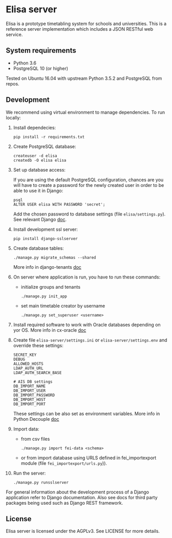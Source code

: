 # Elisa server

Elisa is a prototype timetabling system for schools and universities. This is a
reference server implementation which includes a JSON RESTful web service.

## System requirements

- Python 3.6
- PostgreSQL 10 (or higher)

Tested on Ubuntu 16.04 with upstream Python 3.5.2 and PostgreSQL from repos.

## Development

We recommend using virtual environment to manage dependencies. To run locally:

1. Install dependecies:

      ```
      pip install -r requirements.txt
      ```

2. Create PostgreSQL database:

      ```
      createuser -d elisa
      createdb -O elisa elisa
      ```

3. Set up database access:

      If you are using the default PostgreSQL configuration, chances are you will
      have to create a password for the newly created user in order to be able to
      use it in Django:
    
      ```
      psql
      ALTER USER elisa WITH PASSWORD 'secret';
      ```
      
      Add the chosen password to database settings (file `elisa/settings.py`). See
      relevant
      Django [doc](https://docs.djangoproject.com/en/2.2/ref/databases/).

4. Install development ssl server:

      ```
      pip install django-sslserver
      ```
     
5. Create database tables:

      ```
      ./manage.py migrate_schemas --shared
      ```
      
      More info in django-tenants [doc](https://django-tenants.readthedocs.io/en/latest/)

6. On server where application is run, you have to run these commands:
     - initialize groups and tenants
          ```
          ./manage.py init_app
          ```
     - set main timetable creator by username
          ```
          ./manage.py set_superuser <username>
          ```

7. Install required software to work with Oracle databases depending on yor OS. More info in cx-oracle
    [doc](https://cx-oracle.readthedocs.io/en/latest/installation.html)

8. Create file `elisa-server/settings.ini` or `elisa-server/settings.env` and override these settings:
      ```
      SECRET_KEY
      DEBUG
      ALLOWED_HOSTS
      LDAP_AUTH_URL
      LDAP_AUTH_SEARCH_BASE
        
      # AIS DB settings
      DB_IMPORT_NAME
      DB_IMPORT_USER
      DB_IMPORT_PASSWORD
      DB_IMPORT_HOST
      DB_IMPORT_PORT
      ```
      
      These settings can be also set as environment variables. More info in Python Decouple
    [doc](https://github.com/henriquebastos/python-decouple)

9. Import data:
      - from csv files
          ```
          ./manage.py import fei-data <schema>
          ```
      - or from import database using URLS defined in fei_importexport module (file `fei_importexport/urls.py`)).

10. Run the server:

      ```
      ./manage.py runsslserver
      ```

For general information about the development process of a Django application
refer to Django documentation. Also see docs for third party packages being used
such as Django REST framework.

## License

Elisa server is licensed under the AGPLv3. See LICENSE for more details.
